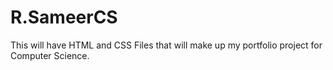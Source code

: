 # R.SameerCS
This will have HTML and CSS Files that will make up my portfolio project for Computer Science. 
